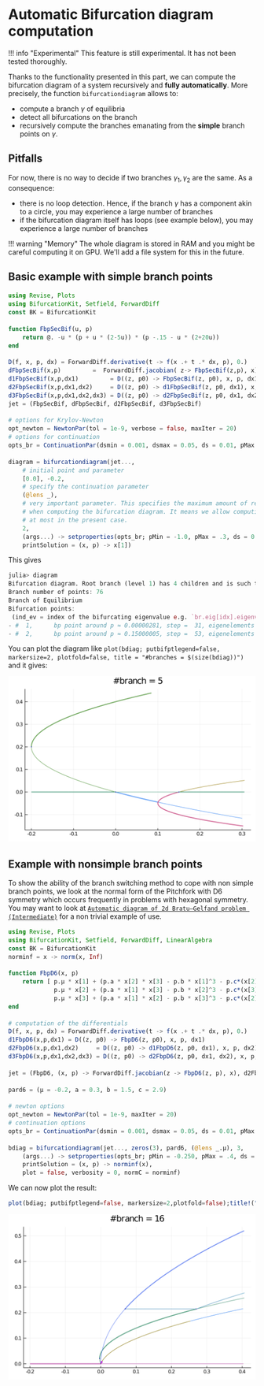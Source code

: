 # Automatic Bifurcation diagram computation

!!! info "Experimental"
    This feature is still experimental. It has not been tested thoroughly.
    
Thanks to the functionality presented in this part, we can compute the bifurcation diagram of a system recursively and **fully automatically**. More precisely, the function `bifurcationdiagram` allows to:

- compute a branch $\gamma$ of equilibria
- detect all bifurcations on the branch
- recursively compute the branches emanating from the **simple** branch points on $\gamma$.

## Pitfalls
 
 For now, there is no way to decide if two branches $\gamma_1,\gamma_2$ are the same. As a consequence:

- there is no loop detection. Hence, if the branch $\gamma$ has a component akin to a circle, you may experience a large number of branches
- if the bifurcation diagram itself has loops (see example below), you may experience a large number of branches

!!! warning "Memory"
    The whole diagram is stored in RAM and you might be careful computing it on GPU. We'll add a file system for this in the future. 

## Basic example with simple branch points

```julia
using Revise, Plots
using BifurcationKit, Setfield, ForwardDiff
const BK = BifurcationKit

function FbpSecBif(u, p)
	return @. -u * (p + u * (2-5u)) * (p -.15 - u * (2+20u))
end

D(f, x, p, dx) = ForwardDiff.derivative(t -> f(x .+ t .* dx, p), 0.)
dFbpSecBif(x,p)         =  ForwardDiff.jacobian( z-> FbpSecBif(z,p), x)
d1FbpSecBif(x,p,dx1)         = D((z, p0) -> FbpSecBif(z, p0), x, p, dx1)
d2FbpSecBif(x,p,dx1,dx2)     = D((z, p0) -> d1FbpSecBif(z, p0, dx1), x, p, dx2)
d3FbpSecBif(x,p,dx1,dx2,dx3) = D((z, p0) -> d2FbpSecBif(z, p0, dx1, dx2), x, p, dx3)
jet = (FbpSecBif, dFbpSecBif, d2FbpSecBif, d3FbpSecBif)

# options for Krylov-Newton
opt_newton = NewtonPar(tol = 1e-9, verbose = false, maxIter = 20)
# options for continuation
opts_br = ContinuationPar(dsmin = 0.001, dsmax = 0.05, ds = 0.01, pMax = 0.4, pMin = -0.5, detectBifurcation = 3, nev = 2, newtonOptions = opt_newton, maxSteps = 100, nInversion = 4, tolBisectionEigenvalue = 1e-8, dsminBisection = 1e-9)

diagram = bifurcationdiagram(jet..., 
	# initial point and parameter
	[0.0], -0.2, 
	# specify the continuation parameter
	(@lens _), 
	# very important parameter. This specifies the maximum amount of recursion
	# when computing the bifurcation diagram. It means we allow computing branches of branches 
	# at most in the present case.
	2,
	(args...) -> setproperties(opts_br; pMin = -1.0, pMax = .3, ds = 0.001, dsmax = 0.005, nInversion = 8, detectBifurcation = 3,dsminBisection =1e-18, tolBisectionEigenvalue=1e-11, maxBisectionSteps=20, newtonOptions = (@set opt_newton.verbose=false));
	printSolution = (x, p) -> x[1])
```

This gives

```julia
julia> diagram
Bifurcation diagram. Root branch (level 1) has 4 children and is such that:
Branch number of points: 76
Branch of Equilibrium
Bifurcation points:
 (ind_ev = index of the bifurcating eigenvalue e.g. `br.eig[idx].eigenvals[ind_ev]`)
- #  1,      bp point around p ≈ 0.00000281, step =  31, eigenelements in eig[ 32], ind_ev =   1 [converged], δ = ( 1,  0)
- #  2,      bp point around p ≈ 0.15000005, step =  53, eigenelements in eig[ 54], ind_ev =   1 [converged], δ = (-1,  0)
```

You can plot the diagram like `plot(bdiag; putbifptlegend=false, markersize=2, plotfold=false, title = "#branches = $(size(bdiag))")` and it gives:

![](diagram1d.png)

## Example with nonsimple branch points

To show the ability of the branch switching method to cope with non simple branch points, we look at the normal form of the Pitchfork with D6 symmetry which occurs frequently in problems with hexagonal symmetry. You may want to look at [`Automatic diagram of 2d Bratu–Gelfand problem (Intermediate)`](@ref) for a non trivial example of use.

```julia
using Revise, Plots
using BifurcationKit, Setfield, ForwardDiff, LinearAlgebra
const BK = BifurcationKit
norminf = x -> norm(x, Inf)

function FbpD6(x, p)
	return [ p.μ * x[1] + (p.a * x[2] * x[3] - p.b * x[1]^3 - p.c*(x[2]^2 + x[3]^2) * x[1]),
			 p.μ * x[2] + (p.a * x[1] * x[3] - p.b * x[2]^3 - p.c*(x[3]^2 + x[1]^2) * x[2]),
			 p.μ * x[3] + (p.a * x[1] * x[2] - p.b * x[3]^3 - p.c*(x[2]^2 + x[1]^2) * x[3])]
end

# computation of the differentials
D(f, x, p, dx) = ForwardDiff.derivative(t -> f(x .+ t .* dx, p), 0.)
d1FbpD6(x,p,dx1) = D((z, p0) -> FbpD6(z, p0), x, p, dx1)
d2FbpD6(x,p,dx1,dx2)     = D((z, p0) -> d1FbpD6(z, p0, dx1), x, p, dx2)
d3FbpD6(x,p,dx1,dx2,dx3) = D((z, p0) -> d2FbpD6(z, p0, dx1, dx2), x, p, dx3)

jet = (FbpD6, (x, p) -> ForwardDiff.jacobian(z -> FbpD6(z, p), x), d2FbpD6, d3FbpD6)

pard6 = (μ = -0.2, a = 0.3, b = 1.5, c = 2.9)

# newton options
opt_newton = NewtonPar(tol = 1e-9, maxIter = 20)
# continuation options
opts_br = ContinuationPar(dsmin = 0.001, dsmax = 0.05, ds = 0.01, pMax = 0.4, pMin = -0.5, detectBifurcation = 2, nev = 2, newtonOptions = opt_newton, maxSteps = 100, nInversion = 4, tolBisectionEigenvalue = 1e-8, dsminBisection = 1e-9)

bdiag = bifurcationdiagram(jet..., zeros(3), pard6, (@lens _.μ), 3,
	(args...) -> setproperties(opts_br; pMin = -0.250, pMax = .4, ds = 0.001, dsmax = 0.005, nInversion = 4, detectBifurcation = 3, dsminBisection =1e-18, tolBisectionEigenvalue=1e-11, maxBisectionSteps=20, newtonOptions = (@set opt_newton.verbose=false));
	printSolution = (x, p) -> norminf(x),
	plot = false, verbosity = 0, normC = norminf)
```

We can now plot the result:

```julia
plot(bdiag; putbifptlegend=false, markersize=2,plotfold=false);title!("#branch = $(size(bdiag))")
```

 ![](diagramD6.png)